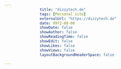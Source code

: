 ---
                title: "dizzytech.de"
                tags: [Personal site]
                externalUrl: "https://dizzytech.de"
                date: 9972-08-08
                showDate: false
                showAuthor: false
                showReadingTime: false
                showEdit: false
                showLikes: false
                showViews: false
                layoutBackgroundHeaderSpace: false
                ---
